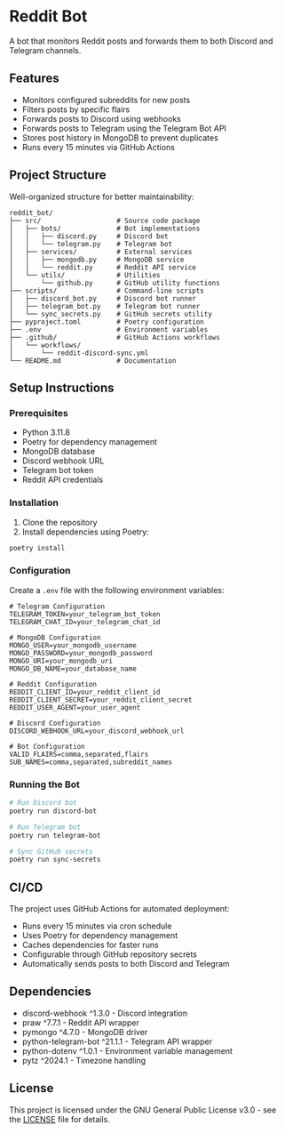 # Reddit Bot

A bot that monitors Reddit posts and forwards them to both Discord and Telegram channels.

## Features

- Monitors configured subreddits for new posts
- Filters posts by specific flairs
- Forwards posts to Discord using webhooks
- Forwards posts to Telegram using the Telegram Bot API 
- Stores post history in MongoDB to prevent duplicates
- Runs every 15 minutes via GitHub Actions

## Project Structure

Well-organized structure for better maintainability:

```
reddit_bot/
├── src/                   # Source code package
│   ├── bots/              # Bot implementations
│   │   ├── discord.py     # Discord bot
│   │   └── telegram.py    # Telegram bot
│   ├── services/          # External services
│   │   ├── mongodb.py     # MongoDB service
│   │   └── reddit.py      # Reddit API service
│   └── utils/             # Utilities
│       └── github.py      # GitHub utility functions
├── scripts/               # Command-line scripts
│   ├── discord_bot.py     # Discord bot runner
│   ├── telegram_bot.py    # Telegram bot runner
│   └── sync_secrets.py    # GitHub secrets utility
├── pyproject.toml         # Poetry configuration
├── .env                   # Environment variables
├── .github/               # GitHub Actions workflows
│   └── workflows/
│       └── reddit-discord-sync.yml
└── README.md              # Documentation
```

## Setup Instructions

### Prerequisites

- Python 3.11.8
- Poetry for dependency management
- MongoDB database
- Discord webhook URL
- Telegram bot token
- Reddit API credentials

### Installation

1. Clone the repository
2. Install dependencies using Poetry:

```bash
poetry install
```

### Configuration

Create a `.env` file with the following environment variables:

```env
# Telegram Configuration
TELEGRAM_TOKEN=your_telegram_bot_token
TELEGRAM_CHAT_ID=your_telegram_chat_id

# MongoDB Configuration  
MONGO_USER=your_mongodb_username
MONGO_PASSWORD=your_mongodb_password
MONGO_URI=your_mongodb_uri
MONGO_DB_NAME=your_database_name

# Reddit Configuration
REDDIT_CLIENT_ID=your_reddit_client_id
REDDIT_CLIENT_SECRET=your_reddit_client_secret
REDDIT_USER_AGENT=your_user_agent

# Discord Configuration
DISCORD_WEBHOOK_URL=your_discord_webhook_url

# Bot Configuration
VALID_FLAIRS=comma,separated,flairs
SUB_NAMES=comma,separated,subreddit_names
```

### Running the Bot

```bash
# Run Discord bot
poetry run discord-bot

# Run Telegram bot
poetry run telegram-bot

# Sync GitHub secrets
poetry run sync-secrets
```

## CI/CD

The project uses GitHub Actions for automated deployment:

- Runs every 15 minutes via cron schedule
- Uses Poetry for dependency management
- Caches dependencies for faster runs
- Configurable through GitHub repository secrets
- Automatically sends posts to both Discord and Telegram

## Dependencies

- discord-webhook ^1.3.0 - Discord integration
- praw ^7.7.1 - Reddit API wrapper
- pymongo ^4.7.0 - MongoDB driver
- python-telegram-bot ^21.1.1 - Telegram API wrapper
- python-dotenv ^1.0.1 - Environment variable management
- pytz ^2024.1 - Timezone handling

## License

This project is licensed under the GNU General Public License v3.0 - see the [LICENSE](LICENSE) file for details.